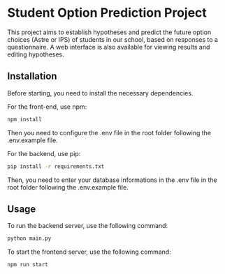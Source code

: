 # Student Option Prediction Project

This project aims to establish hypotheses and predict the future option choices (Astre or IPS) of students in our school, based on responses to a questionnaire. A web interface is also available for viewing results and editing hypotheses.

## Installation

Before starting, you need to install the necessary dependencies.

For the front-end, use npm:

```bash
npm install
```

Then you need to configure the .env file in the root folder following the .env.example file.

For the backend, use pip:

```bash
pip install -r requirements.txt
```

Then, you need to enter your database informations in the .env file in the root folder following the .env.example file.

## Usage

To run the backend server, use the following command:

```bash
python main.py
```

To start the frontend server, use the following command:

```bash
npm run start
```
